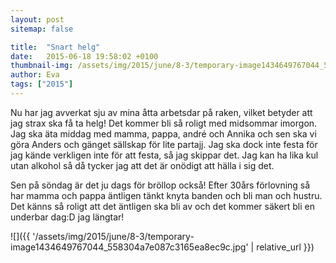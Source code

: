 ```yaml
---
layout: post
sitemap: false

title:  "Snart helg"
date:   2015-06-18 19:58:02 +0100
thumbnail-img: /assets/img/2015/june/8-3/temporary-image1434649767044_558304a7e087c3165ea8ec9c.jpg
author: Eva
tags: ["2015"]
---
```


Nu har jag avverkat sju av mina åtta arbetsdar på raken, vilket betyder att jag strax ska få ta helg! Det kommer bli så roligt med midsommar imorgon. Jag ska äta middag med mamma, pappa, andré och Annika och sen ska vi göra Anders och gänget sällskap för lite partajj. Jag ska dock inte festa för jag kände verkligen inte för att festa, så jag skippar det. Jag kan ha lika kul utan alkohol så då tycker jag att det är onödigt att hälla i sig det. 

Sen på söndag är det ju dags för bröllop också! Efter 30års förlovning så har mamma och pappa äntligen tänkt knyta banden och bli man och hustru. Det känns så roligt att det äntligen ska bli av och det kommer säkert bli en underbar dag:D jag längtar!

![]({{ '/assets/img/2015/june/8-3/temporary-image1434649767044_558304a7e087c3165ea8ec9c.jpg'  | relative_url }})

